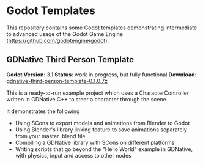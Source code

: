Godot Templates
===============

This repository contains some Godot templates demonstrating intermediate to advanced
usage of the Godot Game Engine (https://github.com/godotengine/godot).

GDNative Third Person Template
------------------------------

**Godot Version**: 3.1
**Status**: work in progress, but fully functional
**Download**: [gdnative-third-person-template-0.1.0.7z](https://github.com/Cygon/godot-templates/blob/master/releases/gdnative-third-person-template-0.1.0.7z)

This is a ready-to-run example project which uses a CharacterController written in GDNative C++ to steer a character through the scene.

It demonstrates the following
- Using SCons to export models and animations from Blender to Godot
- Using Blender's library linking feature to save animations separately from your master .blend file
- Compiling a GDNative library with SCons on different platforms
- Writing scripts that go beyond the "Hello World" example in GDNative, with physics, input and access to other nodes
